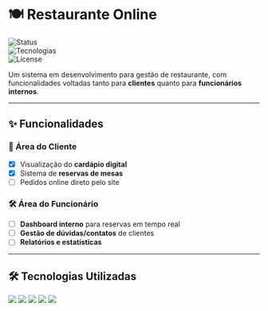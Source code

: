 # 🍽️ Restaurante Online  

![Status](https://img.shields.io/badge/status-em%20desenvolvimento-yellow)  
![Tecnologias](https://img.shields.io/badge/stack-PHP%20%7C%20MySQL%20%7C%20HTML%20%7C%20CSS%20%7C%20JS-blue)  
![License](https://img.shields.io/badge/license-MIT-green)

Um sistema em desenvolvimento para gestão de restaurante, com funcionalidades voltadas tanto para **clientes** quanto para **funcionários internos**.  

---

## ✨ Funcionalidades  

### 👤 Área do Cliente  
- [x] Visualização do **cardápio digital**  
- [x] Sistema de **reservas de mesas**  
- [ ] Pedidos online direto pelo site  

### 🛠️ Área do Funcionário  
- [ ] **Dashboard interno** para reservas em tempo real  
- [ ] **Gestão de dúvidas/contatos** de clientes  
- [ ] **Relatórios e estatísticas**  

---

## 🛠️ Tecnologias Utilizadas  
<div align="left">
  <img src="https://img.shields.io/badge/PHP-777BB4?style=for-the-badge&logo=php&logoColor=white"/>
  <img src="https://img.shields.io/badge/MySQL-005C84?style=for-the-badge&logo=mysql&logoColor=white"/>
  <img src="https://img.shields.io/badge/HTML5-E34F26?style=for-the-badge&logo=html5&logoColor=white"/>
  <img src="https://img.shields.io/badge/CSS3-1572B6?style=for-the-badge&logo=css3&logoColor=white"/>
  <img src="https://img.shields.io/badge/JavaScript-F7DF1E?style=for-the-badge&logo=javascript&logoColor=black"/>
</div>  






